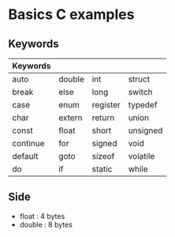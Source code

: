# Basics C examples

##  Keywords
| Keywords  |  |  |  |
| --- | --- | --- | --- |
| auto      | double    | int       | struct|
| break     | else      | long      | switch|
| case      | enum      | register  | typedef|
| char      | extern    | return    | union|
| const     | float     | short     | unsigned|
| continue  | for       | signed    | void|
| default   | goto      | sizeof    | volatile|
| do        | if        | static    | while|


## Side

- float     : 4 bytes
- double    : 8 bytes